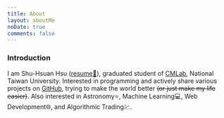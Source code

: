```yaml
---
title: About
layout: aboutMe
noDate: true
comments: false
---
```


### Introduction

I am Shu-Hsuan Hsu ([resume📄](/assets/ssarcandy_resume.pdf)), graduated student of [CMLab](https://www.cmlab.csie.ntu.edu.tw), National Taiwan University.
Interested in programming and actively share various projects on [GitHub](https://github.com/SSARCandy), trying to make the world better ~~(or just make my life easier)~~.
Also interested in Astronomy⭐, Machine Learning💻, Web Development🌐, and Algorithmic Trading💹.